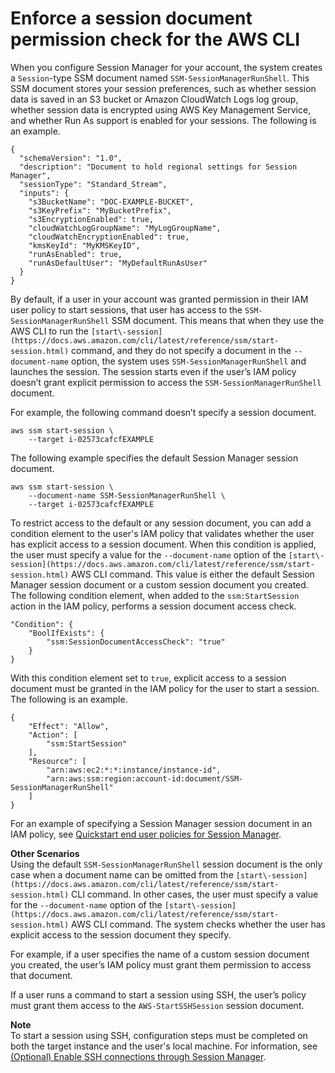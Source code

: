 # Enforce a session document permission check for the AWS CLI<a name="getting-started-sessiondocumentaccesscheck"></a>

When you configure Session Manager for your account, the system creates a `Session`\-type SSM document named `SSM-SessionManagerRunShell`\. This SSM document stores your session preferences, such as whether session data is saved in an S3 bucket or Amazon CloudWatch Logs log group, whether session data is encrypted using AWS Key Management Service, and whether Run As support is enabled for your sessions\. The following is an example\.

```
{
  "schemaVersion": "1.0",
  "description": "Document to hold regional settings for Session Manager",
  "sessionType": "Standard_Stream",
  "inputs": {
    "s3BucketName": "DOC-EXAMPLE-BUCKET",
    "s3KeyPrefix": "MyBucketPrefix",
    "s3EncryptionEnabled": true,
    "cloudWatchLogGroupName": "MyLogGroupName",
    "cloudWatchEncryptionEnabled": true,
    "kmsKeyId": "MyKMSKeyID",
    "runAsEnabled": true,
    "runAsDefaultUser": "MyDefaultRunAsUser"
  }
}
```

By default, if a user in your account was granted permission in their IAM user policy to start sessions, that user has access to the `SSM-SessionManagerRunShell` SSM document\. This means that when they use the AWS CLI to run the `[start\-session](https://docs.aws.amazon.com/cli/latest/reference/ssm/start-session.html)` command, and they do not specify a document in the `--document-name` option, the system uses `SSM-SessionManagerRunShell` and launches the session\. The session starts even if the user’s IAM policy doesn’t grant explicit permission to access the `SSM-SessionManagerRunShell` document\.

For example, the following command doesn’t specify a session document\.

```
aws ssm start-session \
    --target i-02573cafcfEXAMPLE
```

The following example specifies the default Session Manager session document\.

```
aws ssm start-session \
    --document-name SSM-SessionManagerRunShell \
    --target i-02573cafcfEXAMPLE
```

To restrict access to the default or any session document, you can add a condition element to the user's IAM policy that validates whether the user has explicit access to a session document\. When this condition is applied, the user must specify a value for the `--document-name` option of the `[start\-session](https://docs.aws.amazon.com/cli/latest/reference/ssm/start-session.html)` AWS CLI command\. This value is either the default Session Manager session document or a custom session document you created\. The following condition element, when added to the `ssm:StartSession` action in the IAM policy, performs a session document access check\.

```
"Condition": {
    "BoolIfExists": {
        "ssm:SessionDocumentAccessCheck": "true"
    }
}
```

With this condition element set to `true`, explicit access to a session document must be granted in the IAM policy for the user to start a session\. The following is an example\.

```
{
    "Effect": "Allow",
    "Action": [
        "ssm:StartSession"
    ],
    "Resource": [
        "arn:aws:ec2:*:*:instance/instance-id",
        "arn:aws:ssm:region:account-id:document/SSM-SessionManagerRunShell"
    ] 
}
```

For an example of specifying a Session Manager session document in an IAM policy, see [Quickstart end user policies for Session Manager](getting-started-restrict-access-quickstart.md#restrict-access-quickstart-end-user)\.

**Other Scenarios**  
Using the default `SSM-SessionManagerRunShell` session document is the only case when a document name can be omitted from the `[start\-session](https://docs.aws.amazon.com/cli/latest/reference/ssm/start-session.html)` CLI command\. In other cases, the user must specify a value for the `--document-name` option of the `[start\-session](https://docs.aws.amazon.com/cli/latest/reference/ssm/start-session.html)` AWS CLI command\. The system checks whether the user has explicit access to the session document they specify\.

For example, if a user specifies the name of a custom session document you created, the user’s IAM policy must grant them permission to access that document\. 

If a user runs a command to start a session using SSH, the user’s policy must grant them access to the `AWS-StartSSHSession` session document\. 

**Note**  
To start a session using SSH, configuration steps must be completed on both the target instance and the user's local machine\. For information, see [\(Optional\) Enable SSH connections through Session Manager](session-manager-getting-started-enable-ssh-connections.md)\.